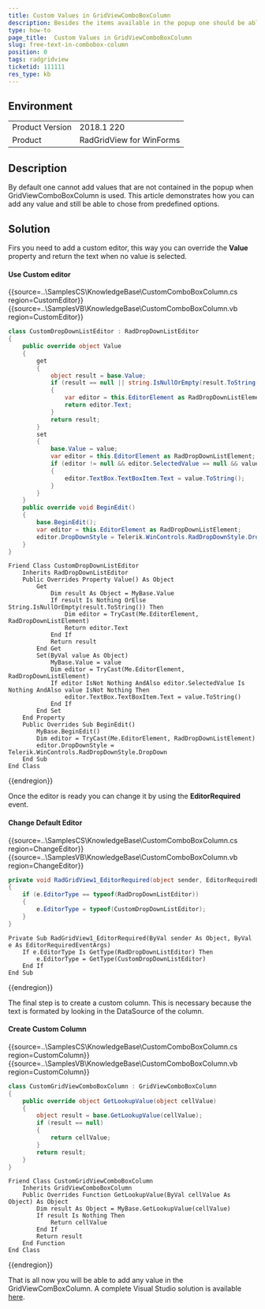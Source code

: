 ```yaml
---
title: Custom Values in GridViewComboBoxColumn
description: Besides the items available in the popup one should be able to enter any value.
type: how-to
page_title:  Custom Values in GridViewComboBoxColumn
slug: free-text-in-combobox-column
position: 0
tags: radgridview
ticketid: 111111
res_type: kb
---
```



## Environment
<table>
    <tr>
        <td>Product Version</td>
        <td>2018.1 220</td>
    </tr>
    <tr>
        <td>Product</td>
        <td>RadGridView for WinForms</td>
    </tr>
</table>

## Description

By default one cannot add values that are not contained in the popup when GridViewComboBoxColumn is used. This article demonstrates how you can add any value and still be able to chose from predefined options.

## Solution

Firs you need to add a custom editor, this way you can override the __Value__ property and return the text when no value is selected.

#### Use Custom editor

{{source=..\SamplesCS\KnowledgeBase\CustomComboBoxColumn.cs region=CustomEditor}} 
{{source=..\SamplesVB\KnowledgeBase\CustomComboBoxColumn.vb region=CustomEditor}}
````C#
class CustomDropDownListEditor : RadDropDownListEditor
{
    public override object Value
    {
        get
        {
            object result = base.Value;
            if (result == null || string.IsNullOrEmpty(result.ToString()))
            {
                var editor = this.EditorElement as RadDropDownListElement;
                return editor.Text;
            }
            return result;
        }
        set
        {
            base.Value = value;
            var editor = this.EditorElement as RadDropDownListElement;
            if (editor != null && editor.SelectedValue == null && value != null)
            {
                editor.TextBox.TextBoxItem.Text = value.ToString();
            }
        }
    }
    public override void BeginEdit()
    {
        base.BeginEdit();
        var editor = this.EditorElement as RadDropDownListElement;
        editor.DropDownStyle = Telerik.WinControls.RadDropDownStyle.DropDown;
    }
}

````
````VB.NET
Friend Class CustomDropDownListEditor
    Inherits RadDropDownListEditor
    Public Overrides Property Value() As Object
        Get
            Dim result As Object = MyBase.Value
            If result Is Nothing OrElse String.IsNullOrEmpty(result.ToString()) Then
                Dim editor = TryCast(Me.EditorElement, RadDropDownListElement)
                Return editor.Text
            End If
            Return result
        End Get
        Set(ByVal value As Object)
            MyBase.Value = value
            Dim editor = TryCast(Me.EditorElement, RadDropDownListElement)
			If editor IsNot Nothing AndAlso editor.SelectedValue Is Nothing AndAlso value IsNot Nothing Then
                editor.TextBox.TextBoxItem.Text = value.ToString()
            End If
        End Set
    End Property
    Public Overrides Sub BeginEdit()
        MyBase.BeginEdit()
        Dim editor = TryCast(Me.EditorElement, RadDropDownListElement)
        editor.DropDownStyle = Telerik.WinControls.RadDropDownStyle.DropDown
    End Sub
End Class

````



{{endregion}}

Once the editor is ready you can change it by using the __EditorRequired__ event.

#### Change Default Editor

{{source=..\SamplesCS\KnowledgeBase\CustomComboBoxColumn.cs region=ChangeEditor}} 
{{source=..\SamplesVB\KnowledgeBase\CustomComboBoxColumn.vb region=ChangeEditor}}
````C#
private void RadGridView1_EditorRequired(object sender, EditorRequiredEventArgs e)
{
    if (e.EditorType == typeof(RadDropDownListEditor))
    {
        e.EditorType = typeof(CustomDropDownListEditor);
    }
}

````
````VB.NET
Private Sub RadGridView1_EditorRequired(ByVal sender As Object, ByVal e As EditorRequiredEventArgs)
    If e.EditorType Is GetType(RadDropDownListEditor) Then
        e.EditorType = GetType(CustomDropDownListEditor)
    End If
End Sub

````



{{endregion}}

The final step is to create a custom column. This is necessary because the text is formated by looking in the DataSource of the column. 

#### Create Custom Column

{{source=..\SamplesCS\KnowledgeBase\CustomComboBoxColumn.cs region=CustomColumn}} 
{{source=..\SamplesVB\KnowledgeBase\CustomComboBoxColumn.vb region=CustomColumn}}
````C#
class CustomGridViewComboBoxColumn : GridViewComboBoxColumn
{
    public override object GetLookupValue(object cellValue)
    {
        object result = base.GetLookupValue(cellValue);
        if (result == null)
        {
            return cellValue;
        }
        return result;
    }
}

````
````VB.NET
Friend Class CustomGridViewComboBoxColumn
    Inherits GridViewComboBoxColumn
    Public Overrides Function GetLookupValue(ByVal cellValue As Object) As Object
        Dim result As Object = MyBase.GetLookupValue(cellValue)
        If result Is Nothing Then
            Return cellValue
        End If
        Return result
    End Function
End Class

````



{{endregion}}

That is all now you will be able to add any value in the GridViewComBoxColumn. A complete Visual Studio solution is available [here](https://github.com/telerik/winforms-sdk/tree/master/GridView/CustomValuesInGridViewComboBoxColumn). 
